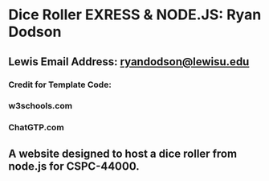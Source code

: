 # Dice Roller EXRESS & NODE.JS: Ryan Dodson

## Lewis Email Address: ryandodson@lewisu.edu

### Credit for Template Code:
### w3schools.com
### ChatGTP.com
    
## A website designed to host a dice roller from node.js for CSPC-44000.
